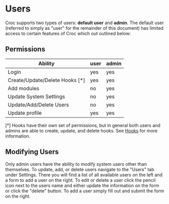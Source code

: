 Users
=====

Croc supports two types of users: **default user** and **admin**. The default
user (referred to simply as "user" for the remainder of this document) has
limited access to certain features of Croc which out outlined below:


## Permissions

| Ability                         | user | admin |
|---------------------------------|------|-------|
| Login                           | yes  | yes   |
| Create/Update/Delete Hooks [*]  | yes  | yes   |
| Add modules                     | no   | yes   |
| Update System Settings          | no   | yes   |
| Update/Add/Delete Users         | no   | yes   |
| Update profile                  | yes  | yes   |

[*] Hooks have their own set of permissions, but in general both users and
admins are able to create, update, and delete hooks. See [Hooks](hooks.md) for
more information.


## Modifying Users

Only admin users have the ability to modify system users other than themselves.
To update, add, or delete users navigate to the "Users" tab under Settings.
There you will find a list of all available users on the left and a form to add
a user on the right. To edit or delete a user click the pencil icon next to the
users name and either update the information on the form or click the "delete"
button. To add a user simply fill out and submit the form on the right.